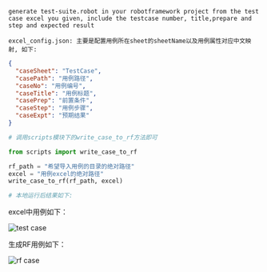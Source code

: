 `generate test-suite.robot in your robotframework project from the test case excel you given, include the testcase number, title,prepare and step and expected result
`

`excel_config.json: 主要是配置用例所在sheet的sheetName以及用例属性对应中文映射, 如下:`

```json
{
  "caseSheet": "TestCase",
  "casePath": "用例路径",
  "caseNo": "用例编号",
  "caseTitle": "用例标题",
  "casePrep": "前置条件",
  "caseStep": "用例步骤",
  "caseExpt": "预期结果"
}
```

```python
# 调用scripts模块下的write_case_to_rf方法即可

from scripts import write_case_to_rf

rf_path = "希望导入用例的目录的绝对路径"
excel = "用例excel的绝对路径"
write_case_to_rf(rf_path, excel)

# 本地运行后结果如下:
```

excel中用例如下：

![test case](test_case.png)

生成RF用例如下：

![rf case](rf_case_auto_generated.png)